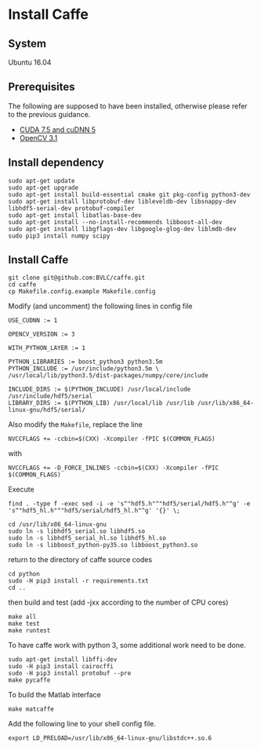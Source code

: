 # Install Caffe

## System
Ubuntu 16.04

## Prerequisites
The following are supposed to have been installed, otherwise please refer to the previous guidance.

- [CUDA 7.5 and cuDNN 5](https://github.com/hellock/easyguide/blob/master/cuda.md)
- [OpenCV 3.1](https://github.com/hellock/easyguide/blob/master/opencv3.md)

## Install dependency
```shell
sudo apt-get update
sudo apt-get upgrade
sudo apt-get install build-essential cmake git pkg-config python3-dev
sudo apt-get install libprotobuf-dev libleveldb-dev libsnappy-dev libhdf5-serial-dev protobuf-compiler
sudo apt-get install libatlas-base-dev
sudo apt-get install --no-install-recommends libboost-all-dev
sudo apt-get install libgflags-dev libgoogle-glog-dev liblmdb-dev
sudo pip3 install numpy scipy
```

## Install Caffe

```shell
git clone git@github.com:BVLC/caffe.git
cd caffe
cp Makefile.config.example Makefile.config
```

Modify (and uncomment) the following lines in config file
```
USE_CUDNN := 1

OPENCV_VERSION := 3

WITH_PYTHON_LAYER := 1

PYTHON_LIBRARIES := boost_python3 python3.5m
PYTHON_INCLUDE := /usr/include/python3.5m \
/usr/local/lib/python3.5/dist-packages/numpy/core/include

INCLUDE_DIRS := $(PYTHON_INCLUDE) /usr/local/include /usr/include/hdf5/serial
LIBRARY_DIRS := $(PYTHON_LIB) /usr/local/lib /usr/lib /usr/lib/x86_64-linux-gnu/hdf5/serial/
```

Also modify the `Makefile`, replace the line
```
NVCCFLAGS += -ccbin=$(CXX) -Xcompiler -fPIC $(COMMON_FLAGS)
```
with
```
NVCCFLAGS += -D_FORCE_INLINES -ccbin=$(CXX) -Xcompiler -fPIC $(COMMON_FLAGS)
```

Execute
```shell
find . -type f -exec sed -i -e 's^"hdf5.h"^"hdf5/serial/hdf5.h"^g' -e 's^"hdf5_hl.h"^"hdf5/serial/hdf5_hl.h"^g' '{}' \;

cd /usr/lib/x86_64-linux-gnu
sudo ln -s libhdf5_serial.so libhdf5.so
sudo ln -s libhdf5_serial_hl.so libhdf5_hl.so
sudo ln -s libboost_python-py35.so libboost_python3.so
```

return to the directory of caffe source codes
```shell
cd python
sudo -H pip3 install -r requirements.txt
cd ..
```

then build and test (add -jxx according to the number of CPU cores)
```shell
make all
make test
make runtest
```

To have caffe work with python 3, some additional work need to be done.
```shell
sudo apt-get install libffi-dev
sudo -H pip3 install cairocffi
sudo -H pip3 install protobuf --pre
make pycaffe
```

To build the Matlab interface
```
make matcaffe
```

Add the following line to your shell config file.
```shell
export LD_PRELOAD=/usr/lib/x86_64-linux-gnu/libstdc++.so.6
```


